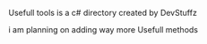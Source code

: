 Usefull tools is a c# directory created by DevStuffz 

i am planning on adding way more Usefull methods






